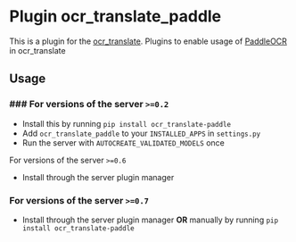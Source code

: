 # Plugin ocr_translate_paddle

This is a plugin for the [ocr_translate](https://github.com/Crivella/ocr_translate).
Plugins to enable usage of [PaddleOCR](https://github.com/PaddlePaddle/PaddleOCR) in ocr_translate

## Usage

### ### For versions of the server `>=0.2`

- Install this by running `pip install ocr_translate-paddle`
- Add `ocr_translate_paddle` to your `INSTALLED_APPS` in `settings.py`
- Run the server with `AUTOCREATE_VALIDATED_MODELS` once

For versions of the server `>=0.6`

- Install through the server plugin manager

### For versions of the server `>=0.7`

- Install through the server plugin manager **OR** manually by running `pip install ocr_translate-paddle`
